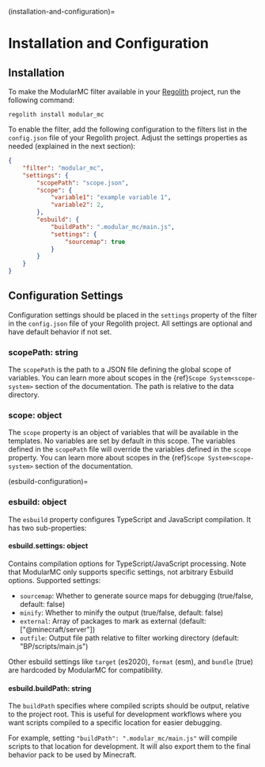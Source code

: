 (installation-and-configuration)=
# Installation and Configuration

## Installation

To make the ModularMC filter available in your [Regolith](https://regolith-docs.readthedocs.io/en/stable/) project, run the following command:

```text
regolith install modular_mc
```

To enable the filter, add the following configuration to the filters list in the `config.json` file of your Regolith project. Adjust the settings properties as needed (explained in the next section):

```json
{
    "filter": "modular_mc",
    "settings": {
        "scopePath": "scope.json",
        "scope": {
            "variable1": "example variable 1",
            "variable2": 2,
        },
        "esbuild": {
            "buildPath": ".modular_mc/main.js",
            "settings": {
                "sourcemap": true
            }
        }
    }
}
```

## Configuration Settings

Configuration settings should be placed in the `settings` property of the filter in the `config.json` file of your Regolith project. All settings are optional and have default behavior if not set.

### scopePath: string

The `scopePath` is the path to a JSON file defining the global scope of variables. You can learn more about scopes in the {ref}`Scope System<scope-system>` section of the documentation. The path is relative to the data directory.

### scope: object

The `scope` property is an object of variables that will be available in the templates. No variables are set by default in this scope. The variables defined in the `scopePath` file will override the variables defined in the `scope` property. You can learn more about scopes in the {ref}`Scope System<scope-system>` section of the documentation.

(esbuild-configuration)=
### esbuild: object

The `esbuild` property configures TypeScript and JavaScript compilation. It has two sub-properties:

#### esbuild.settings: object

Contains compilation options for TypeScript/JavaScript processing. Note that ModularMC only supports specific settings, not arbitrary Esbuild options. Supported settings:

- `sourcemap`: Whether to generate source maps for debugging (true/false, default: false)
- `minify`: Whether to minify the output (true/false, default: false)
- `external`: Array of packages to mark as external (default: ["@minecraft/server"])
- `outfile`: Output file path relative to filter working directory (default: "BP/scripts/main.js")

Other esbuild settings like `target` (es2020), `format` (esm), and `bundle` (true) are hardcoded by ModularMC for compatibility.

#### esbuild.buildPath: string

The `buildPath` specifies where compiled scripts should be output, relative to the project root. This is useful for development workflows where you want scripts compiled to a specific location for easier debugging.

For example, setting `"buildPath": ".modular_mc/main.js"` will compile scripts to that location for development. It will also export them to the final behavior pack to be used by Minecraft.
